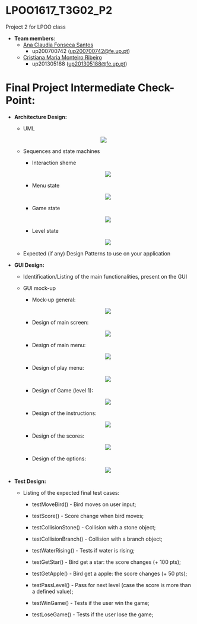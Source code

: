 # LPOO1617_T3G02_P2
Project 2 for LPOO class

* **Team members**:
   * [Ana Claudia Fonseca Santos](https://github.com/anaezes) 
      * up200700742 (up200700742@fe.up.pt)
   * [Cristiana Maria Monteiro Ribeiro](https://github.com/311-311) 
      * up201305188 (up201305188@fe.up.pt)
      
      
# Final Project Intermediate Check-Point:

* **Architecture Design:**
  * UML

  <p align="center"> <img src="prj_images/uml.png"> </p>
  
  * Sequences and state machines
      * Interaction sheme
      
       <p align="center"> <img src="prj_images/InteractionScheme.png"> </p>
       
       * Menu state
      
       <p align="center"> <img src="prj_images/MenuState.png"> </p>
       
       * Game state
       
       <p align="center"> <img src="prj_images/GameState.png"> </p>
       
       * Level state
       
       <p align="center"> <img src="prj_images/LevelState.png"> </p>
  
  * Expected (if any) Design Patterns to use on your application


* **GUI Design:**
  * Identification/Listing of the main functionalities, present on the GUI
  
  * GUI mock-up
  
    * Mock-up general:
    
    <p align="center"> <img src="prj_images/final.png"> </p>
    
    * Design of main screen:
    
    <p align="center"> <img src="prj_images/init.png"> </p>
    
    * Design of main menu:
    
    <p align="center"> <img src="prj_images/mainMenu.png"> </p>
    
    * Design of play menu:
    
    <p align="center"> <img src="prj_images/gameMenu.png"> </p>
    
    * Design of Game (level 1):
    
    <p align="center"> <img src="prj_images/game.png"> </p>
    
    * Design of the instructions:
    
    <p align="center"> <img src="prj_images/instructions.png"> </p>
    
    * Design of the scores:
    
    <p align="center"> <img src="prj_images/scores.png"> </p>
    
    * Design of the options:
    
    <p align="center"> <img src="prj_images/options.png"> </p> 
 
  
* **Test Design:**

  * Listing of the expected final test cases:
  
      * testMoveBird() - Bird moves on user input;
      
      * testScore() - Score change when bird moves;
      
      * testCollisionStone() - Collision with a stone object;
      
      * testCollisionBranch() - Collision with a branch object;
      
      * testWaterRising() - Tests if water is rising;
      
      * testGetStar() - Bird get a star: the score changes (+ 100 pts);
      
      * testGetApple() - Bird get a apple: the score changes (+ 50 pts);
      
      * testPassLevel() - Pass for next level (case the score is more than a defined value);
      
      * testWinGame() - Tests if the user win the game;
      
      * testLoseGame() - Tests if the user lose the game;
